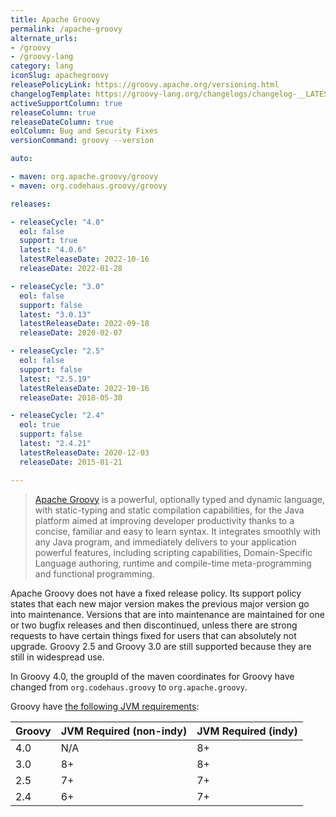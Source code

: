 ```yaml
---
title: Apache Groovy
permalink: /apache-groovy
alternate_urls:
- /groovy
- /groovy-lang
category: lang
iconSlug: apachegroovy
releasePolicyLink: https://groovy.apache.org/versioning.html
changelogTemplate: https://groovy-lang.org/changelogs/changelog-__LATEST__.html
activeSupportColumn: true
releaseColumn: true
releaseDateColumn: true
eolColumn: Bug and Security Fixes
versionCommand: groovy --version

auto:

- maven: org.apache.groovy/groovy
- maven: org.codehaus.groovy/groovy

releases:

- releaseCycle: "4.0"
  eol: false
  support: true
  latest: "4.0.6"
  latestReleaseDate: 2022-10-16
  releaseDate: 2022-01-28

- releaseCycle: "3.0"
  eol: false
  support: false
  latest: "3.0.13"
  latestReleaseDate: 2022-09-18
  releaseDate: 2020-02-07

- releaseCycle: "2.5"
  eol: false
  support: false
  latest: "2.5.19"
  latestReleaseDate: 2022-10-16
  releaseDate: 2018-05-30

- releaseCycle: "2.4"
  eol: true
  support: false
  latest: "2.4.21"
  latestReleaseDate: 2020-12-03
  releaseDate: 2015-01-21

---
```


> [Apache Groovy](https://www.groovy-lang.org/) is a powerful, optionally typed and dynamic language, with static-typing
> and static compilation capabilities, for the Java platform aimed at improving developer productivity thanks to a
> concise, familiar and easy to learn syntax. It integrates smoothly with any Java program, and immediately delivers to
> your application powerful features, including scripting capabilities, Domain-Specific Language authoring, runtime and
> compile-time meta-programming and functional programming.

Apache Groovy does not have a fixed release policy. Its support policy states that each new major version makes the
previous major version go into maintenance. Versions that are into maintenance are maintained for one or two bugfix
releases and then discontinued, unless there are strong requests to have certain things fixed for users that can
absolutely not upgrade. Groovy 2.5 and Groovy 3.0 are still supported because they are still in widespread use.

In Groovy 4.0, the groupId of the maven coordinates for Groovy have changed from `org.codehaus.groovy` to `org.apache.groovy`.

Groovy have [the following JVM requirements](https://groovy.apache.org/download.html):

| Groovy | JVM Required (non-indy) | JVM Required (indy) |
|--------|:------------------------|---------------------|
| 4.0    | N/A                     | 8+                  |
| 3.0    | 8+                      | 8+                  |
| 2.5    | 7+                      | 7+                  |
| 2.4    | 6+                      | 7+                  |
